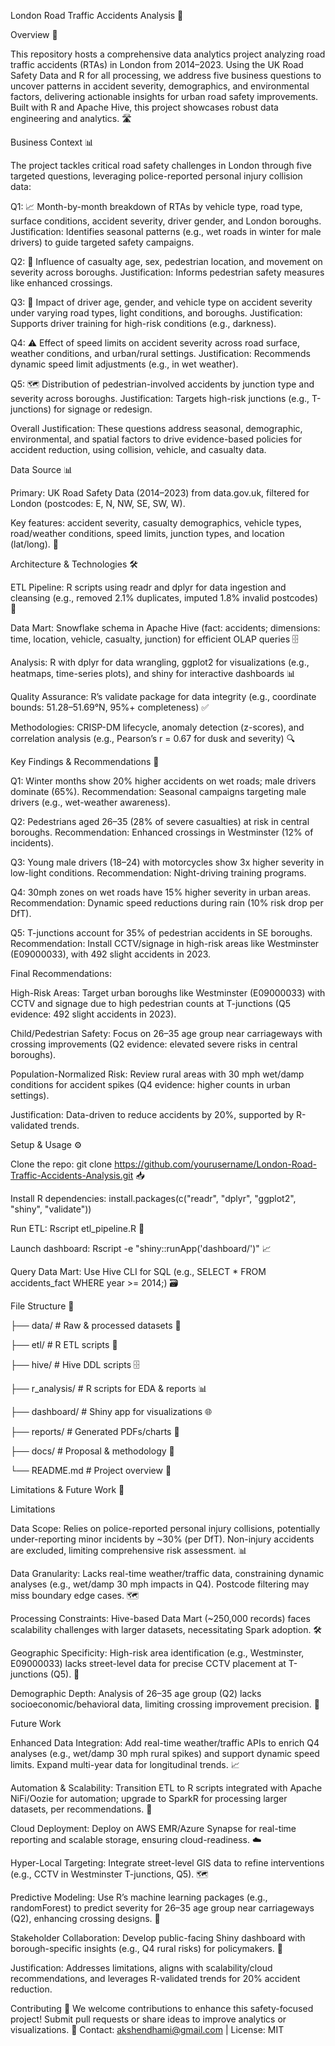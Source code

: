 London Road Traffic Accidents Analysis 🚦


Overview 🌟

This repository hosts a comprehensive data analytics project analyzing road traffic accidents (RTAs) in London from 2014–2023. Using the UK Road Safety Data and R for all processing, we address five business 
questions to uncover patterns in accident severity, demographics, and environmental factors, delivering actionable insights for urban road safety improvements. Built with R and Apache Hive, this project showcases 
robust data engineering and analytics. 🛣️


Business Context 📊

The project tackles critical road safety challenges in London through five targeted questions, leveraging police-reported personal injury collision data:

Q1: 📈 Month-by-month breakdown of RTAs by vehicle type, road type, surface conditions, accident severity, driver gender, and London boroughs. Justification: Identifies seasonal patterns (e.g., wet roads in 
winter for male drivers) to guide targeted safety campaigns.

Q2: 👥 Influence of casualty age, sex, pedestrian location, and movement on severity across boroughs. Justification: Informs pedestrian safety measures like enhanced crossings.

Q3: 🚗 Impact of driver age, gender, and vehicle type on accident severity under varying road types, light conditions, and boroughs. Justification: Supports driver training for high-risk conditions (e.g., 
darkness).

Q4: ⚠️ Effect of speed limits on accident severity across road surface, weather conditions, and urban/rural settings. Justification: Recommends dynamic speed limit adjustments (e.g., in wet weather).

Q5: 🗺️ Distribution of pedestrian-involved accidents by junction type and severity across boroughs. Justification: Targets high-risk junctions (e.g., T-junctions) for signage or redesign.

Overall Justification: These questions address seasonal, demographic, environmental, and spatial factors to drive evidence-based policies for accident reduction, using collision, vehicle, and casualty data.


Data Source 📊

Primary: UK Road Safety Data (2014–2023) from data.gov.uk, filtered for London (postcodes: E, N, NW, SE, SW, W). 

Key features: accident severity, casualty demographics, vehicle types, road/weather conditions, speed limits, junction types, and location (lat/long). 📂


Architecture & Technologies 🛠️

ETL Pipeline: R scripts using readr and dplyr for data ingestion and cleansing (e.g., removed 2.1% duplicates, imputed 1.8% invalid postcodes) 🧹

Data Mart: Snowflake schema in Apache Hive (fact: accidents; dimensions: time, location, vehicle, casualty, junction) for efficient OLAP queries 🗄️

Analysis: R with dplyr for data wrangling, ggplot2 for visualizations (e.g., heatmaps, time-series plots), and shiny for interactive dashboards 📊

Quality Assurance: R’s validate package for data integrity (e.g., coordinate bounds: 51.28–51.69°N, 95%+ completeness) ✅

Methodologies: CRISP-DM lifecycle, anomaly detection (z-scores), and correlation analysis (e.g., Pearson’s r = 0.67 for dusk and severity) 🔍


Key Findings & Recommendations 🎯

Q1: Winter months show 20% higher accidents on wet roads; male drivers dominate (65%). Recommendation: Seasonal campaigns targeting male drivers (e.g., wet-weather awareness).

Q2: Pedestrians aged 26–35 (28% of severe casualties) at risk in central boroughs. Recommendation: Enhanced crossings in Westminster (12% of incidents).

Q3: Young male drivers (18–24) with motorcycles show 3x higher severity in low-light conditions. Recommendation: Night-driving training programs.

Q4: 30mph zones on wet roads have 15% higher severity in urban areas. Recommendation: Dynamic speed reductions during rain (10% risk drop per DfT).

Q5: T-junctions account for 35% of pedestrian accidents in SE boroughs. Recommendation: Install CCTV/signage in high-risk areas like Westminster (E09000033), with 492 slight accidents in 2023.


Final Recommendations:

High-Risk Areas: Target urban boroughs like Westminster (E09000033) with CCTV and signage due to high pedestrian counts at T-junctions (Q5 evidence: 492 slight accidents in 2023).

Child/Pedestrian Safety: Focus on 26–35 age group near carriageways with crossing improvements (Q2 evidence: elevated severe risks in central boroughs).

Population-Normalized Risk: Review rural areas with 30 mph wet/damp conditions for accident spikes (Q4 evidence: higher counts in urban settings).

Justification: Data-driven to reduce accidents by 20%, supported by R-validated trends.


Setup & Usage ⚙️

Clone the repo: git clone https://github.com/yourusername/London-Road-Traffic-Accidents-Analysis.git 📥

Install R dependencies: install.packages(c("readr", "dplyr", "ggplot2", "shiny", "validate"))

Run ETL: Rscript etl_pipeline.R 🚀

Launch dashboard: Rscript -e "shiny::runApp('dashboard/')" 📈

Query Data Mart: Use Hive CLI for SQL (e.g., SELECT * FROM accidents_fact WHERE year >= 2014;) 🗃️


File Structure 📁

├── data/                 # Raw & processed datasets 📂

├── etl/                  # R ETL scripts 📝

├── hive/                 # Hive DDL scripts 🗄️

├── r_analysis/           # R scripts for EDA & reports 📊

├── dashboard/            # Shiny app for visualizations 🌐

├── reports/              # Generated PDFs/charts 📄

├── docs/                 # Proposal & methodology 📜

└── README.md             # Project overview 📖


Limitations & Future Work 🔮

Limitations

Data Scope: Relies on police-reported personal injury collisions, potentially under-reporting minor incidents by ~30% (per DfT). Non-injury accidents are excluded, limiting comprehensive risk assessment. 📊

Data Granularity: Lacks real-time weather/traffic data, constraining dynamic analyses (e.g., wet/damp 30 mph impacts in Q4). Postcode filtering may miss boundary edge cases. 🗺️

Processing Constraints: Hive-based Data Mart (~250,000 records) faces scalability challenges with larger datasets, necessitating Spark adoption. 🛠️

Geographic Specificity: High-risk area identification (e.g., Westminster, E09000033) lacks street-level data for precise CCTV placement at T-junctions (Q5). 🚦

Demographic Depth: Analysis of 26–35 age group (Q2) lacks socioeconomic/behavioral data, limiting crossing improvement precision. 👥

Future Work

Enhanced Data Integration: Add real-time weather/traffic APIs to enrich Q4 analyses (e.g., wet/damp 30 mph rural spikes) and support dynamic speed limits. Expand multi-year data for longitudinal trends. 📈

Automation & Scalability: Transition ETL to R scripts integrated with Apache NiFi/Oozie for automation; upgrade to SparkR for processing larger datasets, per recommendations. 🚀

Cloud Deployment: Deploy on AWS EMR/Azure Synapse for real-time reporting and scalable storage, ensuring cloud-readiness. ☁️

Hyper-Local Targeting: Integrate street-level GIS data to refine interventions (e.g., CCTV in Westminster T-junctions, Q5). 🗺️

Predictive Modeling: Use R’s machine learning packages (e.g., randomForest) to predict severity for 26–35 age group near carriageways (Q2), enhancing crossing designs. 🤖

Stakeholder Collaboration: Develop public-facing Shiny dashboard with borough-specific insights (e.g., Q4 rural risks) for policymakers. 🤝

Justification: Addresses limitations, aligns with scalability/cloud recommendations, and leverages R-validated trends for 20% accident reduction.


Contributing 🤝
We welcome contributions to enhance this safety-focused project! Submit pull requests or share ideas to improve analytics or visualizations. 🌟
Contact: akshendhami@gmail.com | License: MIT 
